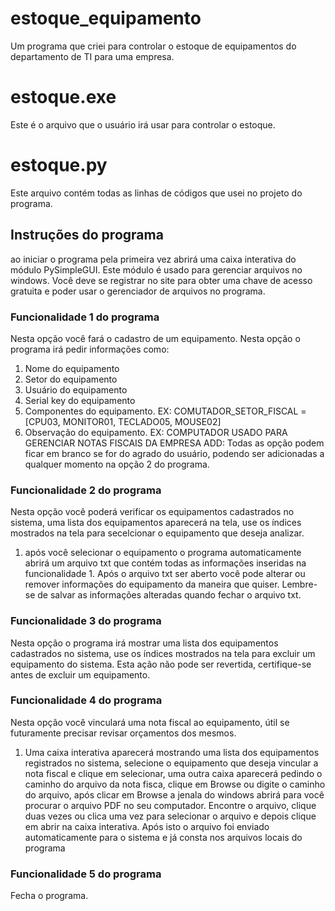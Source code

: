 # estoque_equipamento
Um programa que criei para controlar o estoque de equipamentos do departamento de TI para uma empresa.


# estoque.exe
Este é o arquivo que o usuário irá usar para controlar o estoque.


# estoque.py
Este arquivo contém todas as linhas de códigos que usei no projeto do programa.


## Instruções do programa
ao iniciar o programa pela primeira vez abrirá uma caixa interativa do módulo PySimpleGUI. Este módulo é usado para gerenciar arquivos no windows. Você deve se registrar no site para obter uma chave de acesso gratuita e poder usar o gerenciador de arquivos no programa.


### Funcionalidade 1 do programa
Nesta opção você fará o cadastro de um equipamento. Nesta opção o programa irá pedir informações como:

1. Nome do equipamento
2. Setor do equipamento
3. Usuário do equipamento
4. Serial key do equipamento
5. Componentes do equipamento. EX: COMUTADOR_SETOR_FISCAL = [CPU03, MONITOR01, TECLADO05, MOUSE02]
6. Observação do equipamento. EX: COMPUTADOR USADO PARA GERENCIAR NOTAS FISCAIS DA EMPRESA
ADD: Todas as opção podem ficar em branco se for do agrado do usuário, podendo ser adicionadas a qualquer momento na opção 2 do programa.


### Funcionalidade 2 do programa
Nesta opção você poderá verificar os equipamentos cadastrados no sistema, uma lista dos equipamentos aparecerá na tela, use os índices mostrados na tela para secelcionar o equipamento que deseja analizar.

1. após você selecionar o equipamento o programa automaticamente abrirá um arquivo txt que contém todas as informações inseridas na funcionalidade 1. Após o arquivo txt ser aberto você pode alterar ou remover informações do equipamento da maneira que quiser. Lembre-se de salvar as informações alteradas quando fechar o arquivo txt.


### Funcionalidade 3 do programa
Nesta opção o programa irá mostrar uma lista dos equipamentos cadastrados no sistema, use os índices mostrados na tela para excluir um equipamento do sistema. Esta ação não pode ser revertida, certifique-se antes de excluir um equipamento.


### Funcionalidade 4 do programa
Nesta opção você vinculará uma nota fiscal ao equipamento, útil se futuramente precisar revisar orçamentos dos mesmos.

1. Uma caixa interativa aparecerá mostrando uma lista dos equipamentos registrados no sistema, selecione o equipamento que deseja vincular a nota fiscal e clique em selecionar, uma outra caixa aparecerá pedindo o caminho do arquivo da nota fisca, clique em Browse ou digite o caminho do arquivo, após clicar em Browse a jenala do windows abrirá para você procurar o arquivo PDF no seu computador. Encontre o arquivo, clique duas vezes ou clica uma vez para selecionar o arquivo e depois clique em abrir na caixa interativa. Após isto o arquivo foi enviado automaticamente para o sistema e já consta nos arquivos locais do programa


### Funcionalidade 5 do programa
Fecha o programa.